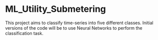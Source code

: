# ML_Utility_Submetering
This project aims to classify time-series into five different classes. Initial versions of the code will be to use Neural Networks to perform the classification task. 
